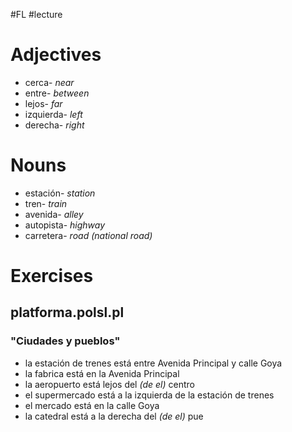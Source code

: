 #FL #lecture  

# Adjectives
- cerca- *near*
- entre- *between*
- lejos- *far*
- izquierda- *left*
- derecha- *right*

# Nouns
- estación- *station*
- tren- *train*
- avenida- *alley*
- autopista- *highway*
- carretera- *road (national road)*

# Exercises
## platforma.polsl.pl
### "Ciudades y pueblos"
- la estación de trenes está entre Avenida Principal y calle Goya
- la fabrica está en la Avenida Principal
- la aeropuerto está lejos del *(de el)* centro
- el supermercado está a la izquierda de la estación de trenes
- el mercado está en la calle Goya
- la catedral está a la derecha del *(de el)* pue